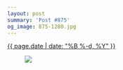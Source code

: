 ```yaml
---
layout: post
summary: 'Post #875'
og_image: 875-1280.jpg
---
```


<div class="post">
 <time>
  <a href="/875">
   {{ page.date | date: "%B %-d, %Y" }}
  </a>
 </time>
 <a href="/875">
  <figure data-taken="7/7/2019">
   <img sizes="(min-width: 700px) 50vw, calc(100vw - 2rem)" src="{{ site.assets_url }}/875-640.jpg" srcset="{{ site.assets_url }}/875-320.jpg 320w, {{ site.assets_url }}/875-640.jpg 640w, {{ site.assets_url }}/875-960.jpg 960w, {{ site.assets_url }}/875-1280.jpg 1280w"/>
  </figure>
 </a>
</div>
